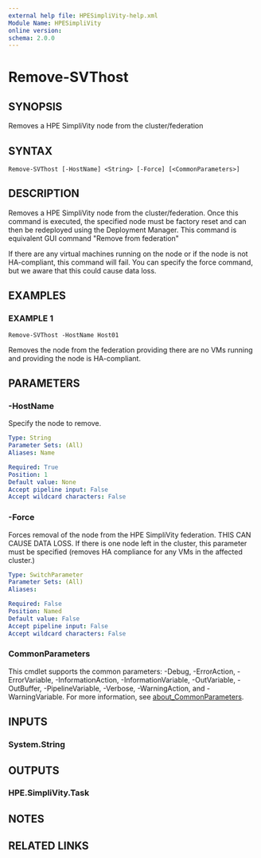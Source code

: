```yaml
---
external help file: HPESimpliVity-help.xml
Module Name: HPESimpliVity
online version:
schema: 2.0.0
---
```


# Remove-SVThost

## SYNOPSIS
Removes a HPE SimpliVity node from the cluster/federation

## SYNTAX

```
Remove-SVThost [-HostName] <String> [-Force] [<CommonParameters>]
```

## DESCRIPTION
Removes a HPE SimpliVity node from the cluster/federation.
Once this command is executed, the specified 
node must be factory reset and can then be redeployed using the Deployment Manager.
This command is 
equivalent GUI command "Remove from federation"

If there are any virtual machines running on the node or if the node is not HA-compliant, this command 
will fail.
You can specify the force command, but we aware that this could cause data loss.

## EXAMPLES

### EXAMPLE 1
```
Remove-SVThost -HostName Host01
```

Removes the node from the federation providing there are no VMs running and providing the 
node is HA-compliant.

## PARAMETERS

### -HostName
Specify the node to remove.

```yaml
Type: String
Parameter Sets: (All)
Aliases: Name

Required: True
Position: 1
Default value: None
Accept pipeline input: False
Accept wildcard characters: False
```

### -Force
Forces removal of the node from the HPE SimpliVity federation.
THIS CAN CAUSE DATA LOSS.
If there is one 
node left in the cluster, this parameter must be specified (removes HA compliance for any VMs in the 
affected cluster.)

```yaml
Type: SwitchParameter
Parameter Sets: (All)
Aliases:

Required: False
Position: Named
Default value: False
Accept pipeline input: False
Accept wildcard characters: False
```

### CommonParameters
This cmdlet supports the common parameters: -Debug, -ErrorAction, -ErrorVariable, -InformationAction, -InformationVariable, -OutVariable, -OutBuffer, -PipelineVariable, -Verbose, -WarningAction, and -WarningVariable. For more information, see [about_CommonParameters](http://go.microsoft.com/fwlink/?LinkID=113216).

## INPUTS

### System.String
## OUTPUTS

### HPE.SimpliVity.Task
## NOTES

## RELATED LINKS
